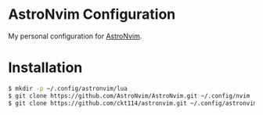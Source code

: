 # AstroNvim Configuration

My personal configuration for [AstroNvim](https://github.com/AstroNvim/AstroNvim).

# Installation

```bash
$ mkdir -p ~/.config/astronvim/lua
$ git clone https://github.com/AstroNvim/AstroNvim.git ~/.config/nvim
$ git clone https://github.com/ckt114/astronvim.git ~/.config/astronvim/lua/user/
```

